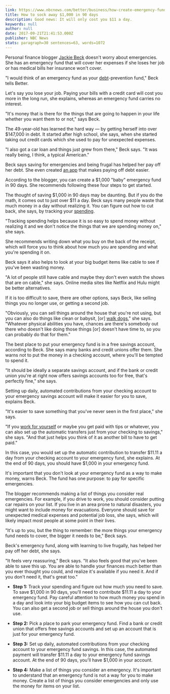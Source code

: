 ```yaml
---
link: https://www.nbcnews.com/better/business/how-create-emergency-fund-just-90-days-ncna803596
title: How to sock away $1,000 in 90 days
description: Good news: It will only cost you $11 a day.
keywords: null
author: null
date: 2017-09-21T21:41:53.000Z
publisher: NBC News
stats: paragraph=30 sentences=63, words=1072
---
```

Personal finance blogger [Jackie Beck](https://www.jackiebeck.com/) doesn't worry about emergencies. She has an emergency fund that will cover her expenses if she loses her job or has medical bills her insurance won't cover.

"I would think of an emergency fund as your [debt](https://www.nbcnews.com/better/money/millennials-really-don-t-debt-aren-t-credit-cards-n504536)-prevention fund," Beck tells Better.

Let's say you lose your job. Paying your bills with a credit card will cost you more in the long run, she explains, whereas an emergency fund carries no interest.

"It's money that is there for the things that are going to happen in your life whether you want them to or not," says Beck.

The 49-year-old has learned the hard way — by getting herself into over $147,000 in debt. It started after high school, she says, when she started taking out credit cards which she used to pay for unexpected expenses.

"I also got a car loan and things just grew from there," Beck says. "It was really being, I think, a typical American."

Beck says saving for emergencies and being frugal has helped her pay off her debt. She even created [an app](https://www.jackiebeck.com/pay-off-debt-app-info/) that makes paying off debt easier.

According to the blogger, you can create a $1,000 "baby" emergency fund in 90 days. She recommends following these four steps to get started.

The thought of saving $1,000 in 90 days may be daunting. But if you do the math, it comes out to just over $11 a day. Beck says many people waste that much money in a day without realizing it. You can figure out how to cut back, she says, by tracking your [spending](https://www.nbcnews.com/better/business/need-save-money-try-spending-ban-ncna787246).

"Tracking spending helps because it is so easy to spend money without realizing it and we don't notice the things that we are spending money on," she says.

She recommends writing down what you buy on the back of the receipt, which will force you to think about how much you are spending and what you're spending it on.

Beck says it also helps to look at your big budget items like cable to see if you've been wasting money.

"A lot of people still have cable and maybe they don't even watch the shows that are on cable," she says. Online media sites like Netflix and Hulu might be better alternatives.

If it is too difficult to save, there are other options, says Beck, like selling things you no longer use, or getting a second job.

"Obviously, you can sell things around the house that you're not using, but you can also do things like clean or babysit, [or] [walk dogs](https://www.nbcnews.com/better/health/why-dogs-help-us-feel-good-help-us-cope-life-ncna799656)," she says. "Whatever physical abilities you have, chances are there's somebody out there who doesn't like doing those things [or] doesn't have time to, so you can probably do that for them."

The best place to put your emergency fund is in a free savings account, according to Beck. She says many banks and credit unions offer them. She warns not to put the money in a checking account, where you'll be tempted to spend it.

"It should be ideally a separate savings account, and if the bank or credit union you're at right now offers savings accounts too for free, that's perfectly fine," she says.

Setting up daily, automated contributions from your checking account to your emergency savings account will make it easier for you to save, explains Beck.

"It's easier to save something that you've never seen in the first place," she says.

"If you [work for yourself](https://www.nbcnews.com/better/business/5-things-can-make-or-break-working-home-ncna799641) or maybe you get paid with tips or whatever, you can also set up the automatic transfers just from your checking to savings," she says. "And that just helps you think of it as another bill to have to get paid."

In this case, you would set up the automatic contribution to transfer $11.11 a day from your checking account to your emergency fund, she explains. At the end of 90 days, you should have $1,000 in your emergency fund.

It's important that you don't look at your emergency fund as a way to make money, warns Beck. The fund has one purpose: to pay for specific emergencies.

The blogger recommends making a list of things you consider real emergencies. For example, if you drive to work, you should consider putting car repairs on your list. If you live in an area prone to natural disasters, you might want to include money for evacuations. Everyone should save for unexpected medical expenses and potential job loss, she says, which will likely impact most people at some point in their lives.

"It's up to you, but the thing to remember: the more things your emergency fund needs to cover, the bigger it needs to be," Beck says.

Beck's emergency fund, along with learning to live frugally, has helped her pay off her debt, she says.

"It feels very reassuring," Beck says. "It also feels good that you've been able to save this up. You are able to handle your finances much better than you ever thought you could, and realize it's available if you need it. And if you don't need it, that's great too."

* **Step 1:** Track your spending and figure out how much you need to save. To save $1,000 in 90 days, you'll need to contribute $11.11 a day to your emergency fund. Pay careful attention to how much money you spend in a day and look into your big budget items to see how you can cut back. You can also get a second job or sell things around the house you don't use.

* **Step 2:** Pick a place to park your emergency fund. Find a bank or credit union that offers free savings accounts and set up an account that is just for your emergency fund.

* **Step 3:** Set up daily, automated contributions from your checking account to your emergency fund savings. In this case, the automated payment will transfer $11.11 a day to your emergency fund savings account. At the end of 90 days, you'll have $1,000 in your account.

* **Step 4:** Make a list of things you consider an emergency. It's important to understand that an emergency fund is not a way for you to make money. Create a list of things you consider emergencies and only use the money for items on your list.
